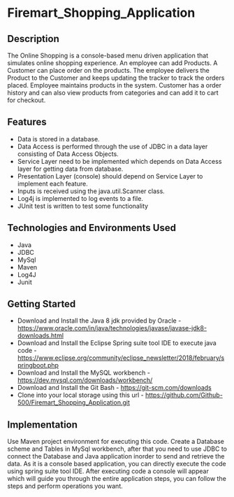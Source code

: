 # Firemart_Shopping_Application
## Description
The Online Shopping is a console-based menu driven application that simulates online shopping experience. An employee can add Products. A Customer can place order on the products. The employee delivers the Product to the Customer and keeps updating the tracker to track the orders placed. Employee maintains products in the system. Customer has a order history and can also view products from categories and can add it to cart for checkout.
## Features
* Data is stored in a database.
* Data Access is performed through the use of JDBC in a data layer consisting of Data Access Objects.
* Service Layer need to be implemented which depends on Data Access layer for getting data from database.
* Presentation Layer (console) should depend on Service Layer to implement each feature.
* Inputs is received using the java.util.Scanner class.
* Log4j is implemented to log events to a file.
* JUnit test is written to test some functionality
## Technologies and Environments Used
* Java
* JDBC
* MySql
* Maven
* Log4J
* Junit
## Getting Started
* Download and Install the Java 8 jdk provided by Oracle - https://www.oracle.com/in/java/technologies/javase/javase-jdk8-downloads.html
* Download and Install the Eclipse Spring suite tool IDE to execute java code - https://www.eclipse.org/community/eclipse_newsletter/2018/february/springboot.php
* Download and Install the MySQL workbench - https://dev.mysql.com/downloads/workbench/
* Download and Install the Git Bash - https://git-scm.com/downloads
* Clone into your local storage using this url - https://github.com/Github-500/Firemart_Shopping_Application.git
## Implementation
Use Maven project environment for executing this code. Create a Database scheme and Tables in MySql workbench, after that you need to use JDBC to connect the Database and Java application inorder to send and retrieve the data. As it is a console based application, you can  directly execute the code using spring suite tool IDE. After executing code a console will appear which will guide you through the entire application steps, you can follow the steps and perform operations you want. 
